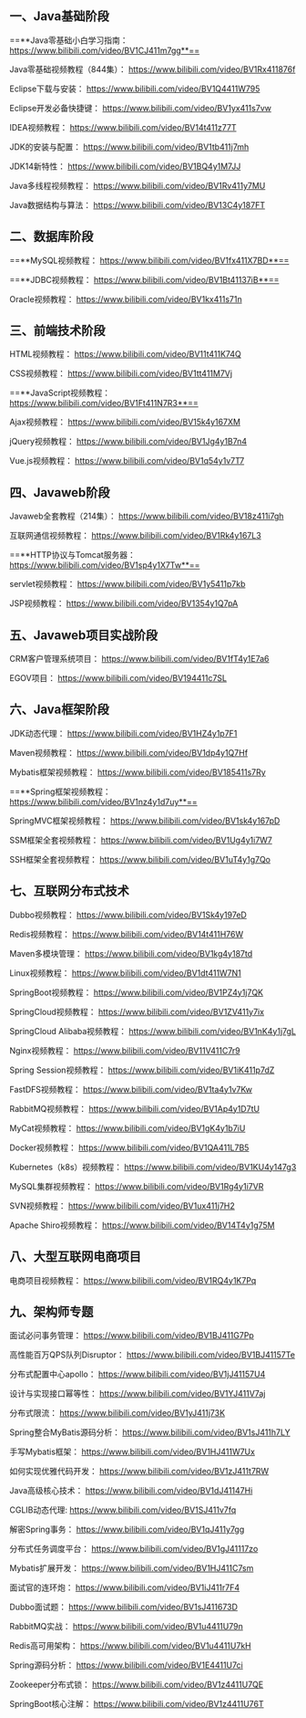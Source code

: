 ## 一、Java基础阶段

==**Java零基础小白学习指南：https://www.bilibili.com/video/BV1CJ411m7gg**==

Java零基础视频教程（844集）： https://www.bilibili.com/video/BV1Rx411876f

Eclipse下载与安装： https://www.bilibili.com/video/BV1Q4411W795

Eclipse开发必备快捷键： https://www.bilibili.com/video/BV1yx411s7vw

IDEA视频教程： https://www.bilibili.com/video/BV14t411z77T

JDK的安装与配置： https://www.bilibili.com/video/BV1tb411j7mh

JDK14新特性： https://www.bilibili.com/video/BV1BQ4y1M7JJ

Java多线程视频教程： https://www.bilibili.com/video/BV1Rv411y7MU

Java数据结构与算法： https://www.bilibili.com/video/BV13C4y187FT

## 二、数据库阶段
==**MySQL视频教程： https://www.bilibili.com/video/BV1fx411X7BD**==

==**JDBC视频教程： https://www.bilibili.com/video/BV1Bt41137iB**==

Oracle视频教程： https://www.bilibili.com/video/BV1kx411s71n

## 三、前端技术阶段

HTML视频教程： https://www.bilibili.com/video/BV11t411K74Q

CSS视频教程： https://www.bilibili.com/video/BV1tt411M7Vj

==**JavaScript视频教程： https://www.bilibili.com/video/BV1Ft411N7R3**==

Ajax视频教程： https://www.bilibili.com/video/BV15k4y167XM

jQuery视频教程： https://www.bilibili.com/video/BV1Jg4y1B7n4

Vue.js视频教程： https://www.bilibili.com/video/BV1q54y1v7T7

## 四、Javaweb阶段

Javaweb全套教程（214集）： https://www.bilibili.com/video/BV18z411i7gh

互联网通信视频教程： https://www.bilibili.com/video/BV1Rk4y167L3

==**HTTP协议与Tomcat服务器： https://www.bilibili.com/video/BV1sp4y1X7Tw**==

servlet视频教程： https://www.bilibili.com/video/BV1y5411p7kb

JSP视频教程： https://www.bilibili.com/video/BV1354y1Q7pA

## 五、Javaweb项目实战阶段

CRM客户管理系统项目： https://www.bilibili.com/video/BV1fT4y1E7a6

EGOV项目： https://www.bilibili.com/video/BV194411c7SL

## 六、Java框架阶段
JDK动态代理： https://www.bilibili.com/video/BV1HZ4y1p7F1

Maven视频教程： https://www.bilibili.com/video/BV1dp4y1Q7Hf

Mybatis框架视频教程： https://www.bilibili.com/video/BV185411s7Ry

==**Spring框架视频教程： https://www.bilibili.com/video/BV1nz4y1d7uy**==

SpringMVC框架视频教程： https://www.bilibili.com/video/BV1sk4y167pD

SSM框架全套视频教程： https://www.bilibili.com/video/BV1Ug4y1i7W7

SSH框架全套视频教程： https://www.bilibili.com/video/BV1uT4y1g7Qo

## 七、互联网分布式技术
Dubbo视频教程： https://www.bilibili.com/video/BV1Sk4y197eD

Redis视频教程： https://www.bilibili.com/video/BV14t411H76W

Maven多模块管理： https://www.bilibili.com/video/BV1kg4y187td

Linux视频教程： https://www.bilibili.com/video/BV1dt411W7N1

SpringBoot视频教程： https://www.bilibili.com/video/BV1PZ4y1j7QK

SpringCloud视频教程： https://www.bilibili.com/video/BV1ZV411y7ix

SpringCloud Alibaba视频教程： https://www.bilibili.com/video/BV1nK4y1j7gL

Nginx视频教程： https://www.bilibili.com/video/BV11V411C7r9

Spring Session视频教程： https://www.bilibili.com/video/BV1iK411p7dZ

FastDFS视频教程： https://www.bilibili.com/video/BV1ta4y1v7Kw

RabbitMQ视频教程： https://www.bilibili.com/video/BV1Ap4y1D7tU

MyCat视频教程： https://www.bilibili.com/video/BV1gK4y1b7iU

Docker视频教程： https://www.bilibili.com/video/BV1QA411L7B5

Kubernetes（k8s）视频教程： https://www.bilibili.com/video/BV1KU4y147g3

MySQL集群视频教程： https://www.bilibili.com/video/BV1Rg4y1i7VR

SVN视频教程： https://www.bilibili.com/video/BV1ux411j7H2

Apache Shiro视频教程： https://www.bilibili.com/video/BV14T4y1g75M

## 八、大型互联网电商项目
电商项目视频教程： https://www.bilibili.com/video/BV1RQ4y1K7Pq

## 九、架构师专题
面试必问事务管理： https://www.bilibili.com/video/BV1BJ411G7Pp

高性能百万QPS队列Disruptor： https://www.bilibili.com/video/BV1BJ41157Te

分布式配置中心apollo： https://www.bilibili.com/video/BV1jJ41157U4

设计与实现接口幂等性： https://www.bilibili.com/video/BV1YJ411V7aj

分布式限流： https://www.bilibili.com/video/BV1yJ411j73K

Spring整合MyBatis源码分析： https://www.bilibili.com/video/BV1sJ411h7LY

手写Mybatis框架： https://www.bilibili.com/video/BV1HJ411W7Ux

如何实现优雅代码开发： https://www.bilibili.com/video/BV1zJ411t7RW

Java高级核心技术： https://www.bilibili.com/video/BV1dJ41147Hi

CGLIB动态代理: https://www.bilibili.com/video/BV1SJ411v7fq

解密Spring事务： https://www.bilibili.com/video/BV1qJ411y7gg

分布式任务调度平台： https://www.bilibili.com/video/BV1gJ41117zo

Mybatis扩展开发： https://www.bilibili.com/video/BV1HJ411C7sm

面试官的连环炮： https://www.bilibili.com/video/BV1iJ411r7F4

Dubbo面试题： https://www.bilibili.com/video/BV1sJ411673D

RabbitMQ实战： https://www.bilibili.com/video/BV1u4411U79n

Redis高可用架构： https://www.bilibili.com/video/BV1u4411U7kH

Spring源码分析： https://www.bilibili.com/video/BV1E4411U7ci

Zookeeper分布式锁： https://www.bilibili.com/video/BV1z4411U7QE

SpringBoot核心注解： https://www.bilibili.com/video/BV1z4411U76T

